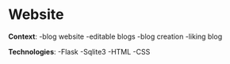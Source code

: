 # Website

**Context**:
-blog website
-editable blogs
-blog creation
-liking blog

**Technologies**:
-Flask
-Sqlite3
-HTML
-CSS
